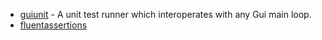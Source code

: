 - [guiunit](https://github.com/mono/guiunit) - A unit test runner which interoperates with any Gui main loop.
- [fluentassertions](https://github.com/fluentassertions/fluentassertions)

